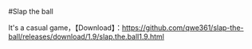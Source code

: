 #Slap the ball

It's a casual game，【Download】：https://github.com/qwe361/slap-the-ball/releases/download/1.9/slap.the.ball1.9.html
